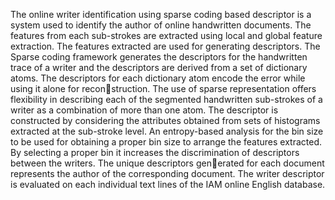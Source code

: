 The online writer identification using sparse coding based descriptor is a system used to identify the author
of online handwritten documents. The features from each sub-strokes are extracted using local and global
feature extraction. The features extracted are used for generating descriptors. The Sparse coding framework
generates the descriptors for the handwritten trace of a writer and the descriptors are derived from a set of
dictionary atoms. The descriptors for each dictionary atom encode the error while using it alone for reconstruction. The use of sparse representation offers flexibility in describing each of the segmented handwritten
sub-strokes of a writer as a combination of more than one atom. The descriptor is constructed by considering
the attributes obtained from sets of histograms extracted at the sub-stroke level. An entropy-based analysis
for the bin size to be used for obtaining a proper bin size to arrange the features extracted. By selecting a
proper bin it increases the discrimination of descriptors between the writers. The unique descriptors generated for each document represents the author of the corresponding document. The writer descriptor is
evaluated on each individual text lines of the IAM online English database.
